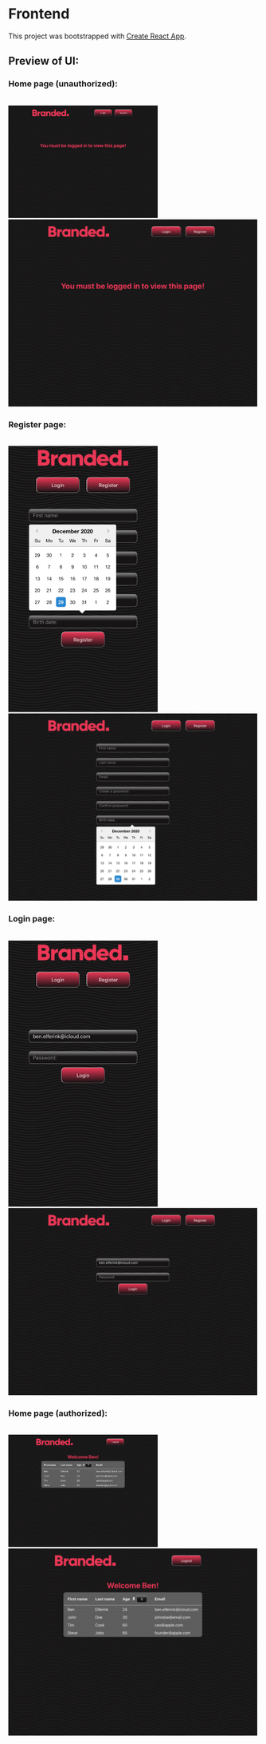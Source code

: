 # Frontend

This project was bootstrapped with [Create React App](https://github.com/facebook/create-react-app).

## Preview of UI:

### Home page (unauthorized):

<br />
<img src='./../img/UI/home-false-desktop.png' alt='home unauthorized mobile' width='300' />
<img src='./../img/UI/home-false-desktop.png' alt='home unauthorized desktop' width='500' />

### Register page:

<br />
<img src='./../img/UI/register-mobile.png' alt='register mobile' width='300' />
<img src='./../img/UI/register-desktop.png' alt='register desktop' width='500' />

### Login page:

<br />
<img src='./../img/UI/login-mobile.png' alt='login mobile' width='300' />
<img src='./../img/UI/login-desktop.png' alt='login desktop' width='500' />

### Home page (authorized):

<br />
<img src='./../img/UI/home-true-desktop.png' alt='home authorized mobile' width='300' />
<img src='./../img/UI/home-true-desktop.png' alt='home authorized desktop' width='500' />
